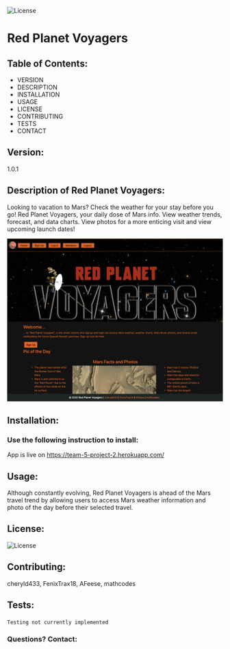 ![License](https://img.shields.io/badge/License-MIT-blue.svg?style=plastic)

# Red Planet Voyagers

## Table of Contents:
* VERSION
* DESCRIPTION
* INSTALLATION
* USAGE
* LICENSE
* CONTRIBUTING
* TESTS
* CONTACT

## Version:
1.0.1

## Description of Red Planet Voyagers:
Looking to vacation to Mars? Check the weather for your stay before you go! Red Planet Voyagers, your daily dose of Mars info. View weather trends, forecast, and data charts. View photos for a more enticing visit and view upcoming launch dates! 

![Red Planet Voyagers Image](https://github.com/mathcodes/Project-2/blob/master/Screen%20Shot%202020-10-08%20at%2011.04.23%20PM.png)

## Installation: 
### Use the following instruction to install: 

App is live on https://team-5-project-2.herokuapp.com/




## Usage: 
Although constantly evolving, Red Planet Voyagers is ahead of the Mars travel trend by allowing users to access Mars weather information and photo of the day before their selected travel.


## License: 
![License](https://img.shields.io/badge/License-MIT-blue.svg?style=plastic)


## Contributing: 
cheryld433, FenixTrax18, AFeese, mathcodes


## Tests: 
```Testing not currently implemented```




### Questions? Contact:

